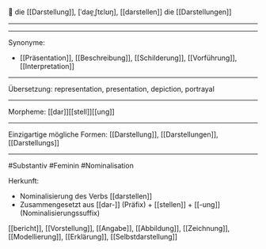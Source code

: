 🔵 die [[Darstellung]], [ˈdaɐ̯ˌʃtɛlʊŋ], [[darstellen]]
die [[Darstellungen]]

---


---
Synonyme:
- [[Präsentation]], [[Beschreibung]], [[Schilderung]], [[Vorführung]], [[Interpretation]]

---
Übersetzung: representation, presentation, depiction, portrayal

---
Morpheme:
[[dar]][[stell]][[ung]]

---
Einzigartige mögliche Formen: [[Darstellung]], [[Darstellungen]], [[Darstellungs]]

---
#Substantiv #Feminin #Nominalisation

Herkunft: 
- Nominalisierung des Verbs [[darstellen]]
- Zusammengesetzt aus [[dar-]] (Präfix) + [[stellen]] + [[-ung]] (Nominalisierungssuffix)



[[bericht]], [[Vorstellung]], [[Angabe]], [[Abbildung]], [[Zeichnung]], [[Modellierung]], [[Erklärung]], [[Selbstdarstellung]]